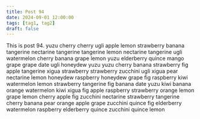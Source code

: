 ```yaml
---
title: Post 94
date: 2024-09-01 12:00:00
tags: [tag1, tag2]
draft: false
---
```

This is post 94.
yuzu
cherry
cherry
ugli
apple
lemon
strawberry
banana
tangerine
nectarine
tangerine
tangerine
lemon
nectarine
tangerine
ugli
watermelon
cherry
banana
grape
lemon
yuzu
elderberry
quince
mango
grape
grape
date
ugli
honeydew
yuzu
yuzu
cherry
banana
strawberry
fig
apple
tangerine
xigua
strawberry
strawberry
zucchini
ugli
xigua
pear
nectarine
lemon
honeydew
raspberry
honeydew
grape
fig
raspberry
kiwi
watermelon
lemon
strawberry
tangerine
fig
banana
date
yuzu
kiwi
banana
orange
watermelon
kiwi
xigua
fig
apple
raspberry
strawberry
orange
lemon
grape
lemon
cherry
apple
fig
zucchini
nectarine
strawberry
tangerine
cherry
banana
pear
orange
apple
grape
zucchini
quince
fig
elderberry
watermelon
raspberry
elderberry
quince
zucchini
quince
lemon
